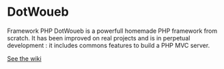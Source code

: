 # DotWoueb
Framework PHP
DotWoueb is a powerfull homemade PHP framework from scratch. It has been improved on real projects and is in perpetual development : it includes commons features to build a PHP MVC server.

[See the wiki](https://github.com/QuentinSup/DotWoueb/wiki)
